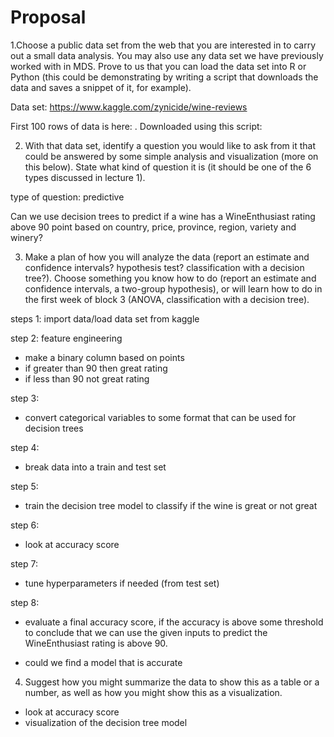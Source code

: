 # Proposal

1.Choose a public data set from the web that you are interested in to carry out a small data analysis. You may also use any data set we have previously worked with in MDS. Prove to us that you can load the data set into R or Python (this could be demonstrating by writing a script that downloads the data and saves a snippet of it, for example).

Data set:
https://www.kaggle.com/zynicide/wine-reviews

First 100 rows of data is here: . Downloaded using this script: 


2. With that data set, identify a question you would like to ask from it that could be answered by some simple analysis and visualization (more on this below). State what kind of question it is (it should be one of the 6 types discussed in lecture 1).

type of question: predictive

Can we use decision trees to predict if a wine has a WineEnthusiast rating above 90 point based on country, price, province, region, variety and winery?

3. Make a plan of how you will analyze the data (report an estimate and confidence intervals? hypothesis test? classification with a decision tree?). Choose something you know how to do (report an estimate and confidence intervals, a two-group hypothesis), or will learn how to do in the first week of block 3 (ANOVA, classification with a decision tree).

steps 1:
import data/load data set from kaggle

step 2:
feature engineering
- make a binary column based on points
- if greater than 90 then great rating
- if less than 90 not great rating

step 3:
- convert categorical variables to some format that can be used for decision trees

step 4:
- break data into a train and test set

step 5:
- train the decision tree model to classify if the wine is great or not great

step 6:
- look at accuracy score

step 7:
- tune hyperparameters if needed (from test set)

step 8:
- evaluate a final accuracy score, if the accuracy is above some threshold to conclude that we can use the given inputs to predict the WineEnthusiast rating is above 90.

- could we find a model that is accurate

4. Suggest how you might summarize the data to show this as a table or a number, as well as how you might show this as a visualization.

- look at accuracy score
- visualization of the decision tree model
